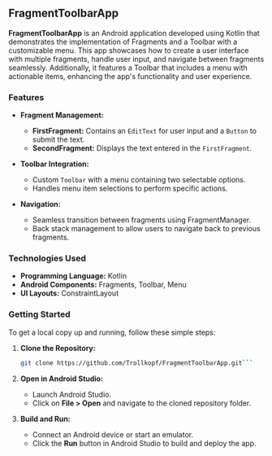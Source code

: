 ## FragmentToolbarApp

**FragmentToolbarApp** is an Android application developed using Kotlin that demonstrates the implementation of Fragments and a Toolbar with a customizable menu. This app showcases how to create a user interface with multiple fragments, handle user input, and navigate between fragments seamlessly. Additionally, it features a Toolbar that includes a menu with actionable items, enhancing the app's functionality and user experience.

### Features

- **Fragment Management:** 
  - **FirstFragment:** Contains an `EditText` for user input and a `Button` to submit the text.
  - **SecondFragment:** Displays the text entered in the `FirstFragment`.
  
- **Toolbar Integration:**
  - Custom `Toolbar` with a menu containing two selectable options.
  - Handles menu item selections to perform specific actions.

- **Navigation:**
  - Seamless transition between fragments using FragmentManager.
  - Back stack management to allow users to navigate back to previous fragments.

### Technologies Used

- **Programming Language:** Kotlin
- **Android Components:** Fragments, Toolbar, Menu
- **UI Layouts:** ConstraintLayout

### Getting Started

To get a local copy up and running, follow these simple steps:

1. **Clone the Repository:**
   ```bash
   git clone https://github.com/Trollkopf/FragmentToolbarApp.git```

2. **Open in Android Studio:**
   - Launch Android Studio.
   - Click on **File > Open** and navigate to the cloned repository folder.
   
3. **Build and Run:**
   - Connect an Android device or start an emulator.
   - Click the **Run** button in Android Studio to build and deploy the app.
   
